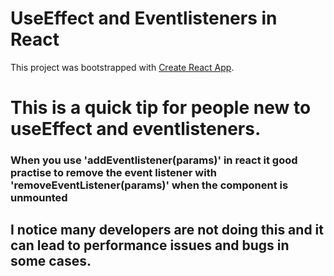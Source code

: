 # UseEffect and Eventlisteners in React 

This project was bootstrapped with [Create React App](https://github.com/facebook/create-react-app).

# This is a quick tip for people new to useEffect and eventlisteners.
### When you use 'addEventlistener(params)' in react it good practise to remove the event listener with 'removeEventListener(params)' when the component is unmounted
## I notice many developers are not doing this and it can lead to performance issues and bugs in some cases.
